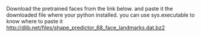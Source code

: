 Download the pretrained faces from the link below. and paste it the downloaded file where your python installed.
you can use sys.executable to know where to paste it 
http://dlib.net/files/shape_predictor_68_face_landmarks.dat.bz2